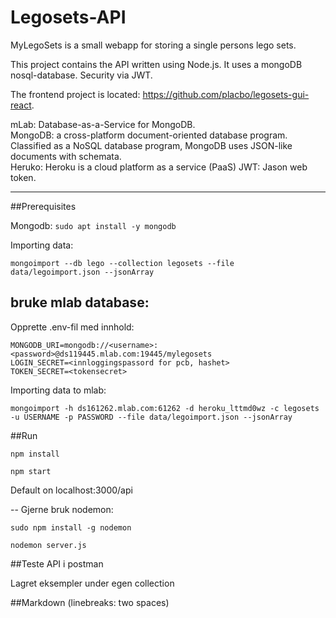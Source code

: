 # Legosets-API

MyLegoSets is a small webapp for storing a single persons lego sets.

This project contains the API written using Node.js. It uses a mongoDB nosql-database. Security via JWT.

The frontend project is located: https://github.com/placbo/legosets-gui-react.

mLab: Database-as-a-Service for MongoDB.  
MongoDB: a cross-platform document-oriented database program. Classified as a NoSQL database program, MongoDB uses JSON-like documents with schemata.  
Heruko: Heroku is a cloud platform as a service (PaaS)
JWT: Jason web token. 

----------------------------

##Prerequisites

Mongodb: `sudo apt install -y mongodb`

Importing data:

`mongoimport --db lego --collection legosets --file data/legoimport.json --jsonArray`

## bruke mlab database:

Opprette .env-fil med innhold:

    MONGODB_URI=mongodb://<username>:<password>@ds119445.mlab.com:19445/mylegosets
    LOGIN_SECRET=<innloggingspassord for pcb, hashet>
    TOKEN_SECRET=<tokensecret>

Importing data to mlab:

`mongoimport -h ds161262.mlab.com:61262 -d heroku_lttmd0wz -c legosets -u USERNAME -p PASSWORD --file data/legoimport.json --jsonArray`

##Run

`npm install`

`npm start`

Default on localhost:3000/api

-- Gjerne bruk nodemon:

`sudo npm install -g nodemon`

`nodemon server.js`


##Teste API i postman

Lagret eksempler under egen collection

##Markdown
(linebreaks: two spaces)



